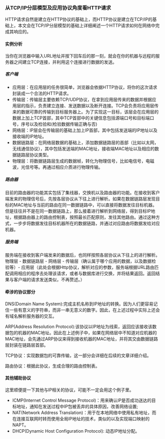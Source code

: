 ### 从TCP/IP分层模型及应用协议角度看HTTP请求

HTTP请求自然是建立在HTTP协议的基础上，而HTTP协议是建立在TCP/IP的基础上，本文会在TCP/IP分层模型的基础上详细阐述一个HTTP请求如何在网络中完成其响应的。

#### 实例分析

当你在浏览器中输入URL地址并按下回车后的那一刻，就会在你的机器与远程的服务器之间建立TCP连接，并利用这个连接进行数据的发送。

##### 客户端

- 应用层：在应用层的任务很简单，浏览器会依据HTTP协议，将你的这次请求封装成一个合法的HTTP请求。
- 传输层：传输层主要依赖TCP/UDP协议，在拿到应用层传来的数据并根据应用层的指示，负责建立连接、发送数据以及断开连接。TCP会负责将应用层传来的数据可靠的传输到目标服务器上。为了实现这一目标，该层会在应用层的数据上加上TCP首部，其中TCP首部中的关键信息包括源端口号和目标端口号，序号以及检验和(检验数据传输正确与否)
- 网络层：IP层会在传输层的基础上加上IP首部，其中包括发送端的IP地址以及接收端的IP地址。
- 数据链路层：在网络层数据的基础上，添加数据链路层的首部（比如以太网，无线通信协议），其中包括发送端的MAC地址，接收端MAC地址以及相应的数据链路层协议类型。
- 物理层：将数据链路层生成的数据帧，转化为物理信号，比如电信号，电磁波，光信号等。再通过相应介质进行物理传输。

##### 路由器

目前的路由器的功能其实包括了集线器，交换机以及路由器的功能。在接收到客户端发来的物理信号后，先按各层协议从下往上进行解析。如果在数据链路层发现目标的MAC地址与当前的路由在同一数据链路中，可以直接将数据发往目标机器。但是往往并不是在同一数据链路上，那么接着进行解析到网络层，得到目标IP地址，根据路由器上的路由控制表，按照最长匹配原则，发往其他路由。通过这种方式，一步步将数据发往目标机器所在的数据链路，并通过对应路由将数据发给对应机器。

##### 服务端

服务端在接收到客户端发来的数据后，也同样按照各层协议从下往上的进行解析。物理层 - 数据链路层 - 网络层 - 传输层（确认属于哪个应用的数据，以及数据检验等）- 应用层（此处会根据Http协议，解析对应的参数，服务端根据URL路由匹配调用相应的程序去处理该请求，或者与数据库进行交换，并将结果返回。返回结果与客户端的请求发送类似，不再赘述。）

#### 牵涉的协议部分

DNS(Domain Name System):完成主机名称到IP地址的转换。因为人们更容易记住一些有意义的字符串，而非一串无意义的数字。因此，在上述过程中实际上还会有域名解析服务器的交互。

ARP(Address Resolution Protocol):该协议以IP地址为线索，返回应该接收该数据包的机器的MAC地址。因此在上述例子中，如果在网络层中不知道对应机器的MAC地址，会先通过ARP协议来得到接收机器的MAC地址，并将其交由数据链路层封装在链路层首部。

TCP协议：实现数据包的可靠传输，这一部分会详细在后续的文章详细介绍。

路由协议：根据此协议，生成合理的路由控制表。

#### 其他辅助协议
这里顺便提一下其他与IP相关的协议，可能不一定会用这个例子里。

- ICMP(Internet Control Message Protocol)：用来确认IP是否成功送达的目标地址，通知在发送过程中IP包被丢弃的具体原因，改善网络设置;
- NAT(Network Address Translation)：用于在本地网络中使用私有地址，而在连接互联网时转而使用全局IP地址的技术，类似的以及实现端口映射的NAPT。
- DHCP(Dynamic Host Configuration Protocol): 动态IP地址分配。






